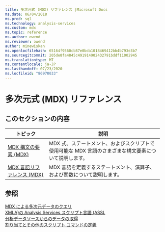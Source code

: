 ```yaml
---
title: 多次元式 (MDX) リファレンス |Microsoft Docs
ms.date: 06/04/2018
ms.prod: sql
ms.technology: analysis-services
ms.custom: mdx
ms.topic: reference
ms.author: owend
ms.reviewer: owend
author: minewiskan
ms.openlocfilehash: 65164f9560cb87e0bda1018469412bb4b793e3b7
ms.sourcegitcommit: 205de8fa4845c491914902432791bddf11002945
ms.translationtype: MT
ms.contentlocale: ja-JP
ms.lasthandoff: 07/23/2020
ms.locfileid: "86970033"
---
```

# <a name="multidimensional-expressions-mdx-reference"></a>多次元式 (MDX) リファレンス


    
## <a name="in-this-section"></a>このセクションの内容  
  
|トピック|説明|  
|-----------|-----------------|  
|[MDX 構文の要素 &#40;MDX&#41;](../mdx/mdx-syntax-elements-mdx.md)|MDX 式、ステートメント、およびスクリプトで使用可能な MDX 言語のさまざまな構文要素について説明します。|  
|[MDX 言語リファレンス &#40;MDX&#41;](../mdx/mdx-language-reference-mdx.md)|MDX 言語を定義するステートメント、演算子、および関数について説明します。|  
  
## <a name="see-also"></a>参照  
 [MDX による多次元データのクエリ](https://docs.microsoft.com/analysis-services/multidimensional-models/mdx/querying-multidimensional-data-with-mdx)   
 [XMLA&#41;の Analysis Services スクリプト言語 &#40;ASSL](https://docs.microsoft.com/analysis-services/assl/analysis-services-scripting-language-assl-for-xmla)   
 [分析データソースからのデータの取得](https://docs.microsoft.com/analysis-services/adomd/multidimensional-models-adomd-net-client/retrieving-data-from-an-analytical-data-source?view=asallproducts-allversions)   
 [割り当てとその他のスクリプト コマンドの定義](https://docs.microsoft.com/analysis-services/multidimensional-models/define-assignments-and-other-script-commands)  
  
  
